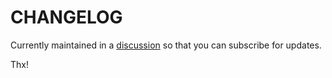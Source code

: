 # CHANGELOG

Currently maintained in a [discussion](../../discussions/2) so that you can subscribe for updates.

Thx!
